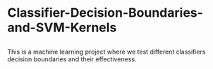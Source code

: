 # Classifier-Decision-Boundaries-and-SVM-Kernels

##
This is a machine learning project where we test different classifiers decision boundaries and their effectiveness.
